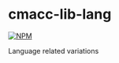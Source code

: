 # cmacc-lib-lang

[![NPM](https://nodei.co/npm/cmacc-lib-lang.png?compact=true)](https://nodei.co/npm/cmacc-lib-lang/)

Language related variations
